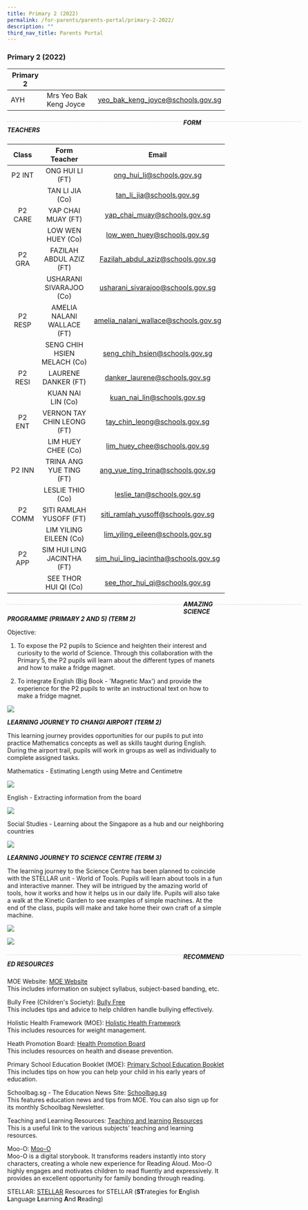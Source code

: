 ```yaml
---
title: Primary 2 (2022)
permalink: /for-parents/parents-portal/primary-2-2022/
description: ""
third_nav_title: Parents Portal
---
```

### Primary 2 (2022)

| Primary 2 |  | |
| -------- | -------- | -------- |
| AYH | Mrs Yeo Bak Keng Joyce | yeo_bak_keng_joyce@schools.gov.sg |

<div style="line-height: 19.6px; width: 408px; float: left;"><div style="margin-top: 8px; margin-bottom: 8px; line-height: 19.6px; width: 680px; border-bottom: 1px dashed rgb(204, 204, 204); height: 1px; clear: both;"></div></div>

##### FORM TEACHERS

| Class | Form Teacher | Email |
|:---:|:---:|:---:|
| P2 INT | ONG HUI LI (FT) | ong_hui_li@schools.gov.sg |
|   | TAN LI JIA (Co) | tan_li_jia@schools.gov.sg |
| P2 CARE | YAP CHAI MUAY (FT) | yap_chai_muay@schools.gov.sg |
|   | LOW WEN HUEY (Co) | low_wen_huey@schools.gov.sg |
| P2 GRA | FAZILAH ABDUL AZIZ (FT) | Fazilah_abdul_aziz@schools.gov.sg |
|   | USHARANI SIVARAJOO (Co) | usharani_sivarajoo@schools.gov.sg |
| P2 RESP | AMELIA NALANI WALLACE (FT) | amelia_nalani_wallace@schools.gov.sg |
|   | SENG CHIH HSIEN MELACH (Co) | seng_chih_hsien@schools.gov.sg |
| P2 RESI | LAURENE DANKER (FT) | danker_laurene@schools.gov.sg |
|   | KUAN NAI LIN (Co)  | kuan_nai_lin@schools.gov.sg |
| P2 ENT  | VERNON TAY CHIN LEONG (FT) | tay_chin_leong@schools.gov.sg |
|   | LIM HUEY CHEE (Co) | lim_huey_chee@schools.gov.sg |
| P2 INN | TRINA ANG YUE TING (FT) | ang_yue_ting_trina@schools.gov.sg |
|   | LESLIE THIO (Co) | leslie_tan@schools.gov.sg |
| P2 COMM | SITI RAMLAH YUSOFF (FT)   | siti_ramlah_yusoff@schools.gov.sg |
|   | LIM YILING EILEEN (Co) | lim_yiling_eileen@schools.gov.sg |
| P2 APP | SIM HUI LING JACINTHA (FT) | sim_hui_ling_jacintha@schools.gov.sg |
|   | SEE THOR HUI QI (Co) | see_thor_hui_qi@schools.gov.sg |

<div style="line-height: 19.6px; width: 408px; float: left;"><div style="margin-top: 8px; margin-bottom: 8px; line-height: 19.6px; width: 680px; border-bottom: 1px dashed rgb(204, 204, 204); height: 1px; clear: both;"></div></div>


***AMAZING SCIENCE PROGRAMME (PRIMARY 2 AND 5) (TERM 2)***

Objective: 
1. To expose the P2 pupils to Science and heighten their interest and curiosity to the world of Science. Through this collaboration with the Primary 5, the P2 pupils will learn about the different types of manets and how to make a fridge magnet. 

2. To integrate English (Big Book - 'Magnetic Max') and provide the experience for the P2 pupils to write an instructional text on how to make a fridge magnet.
	
![](/images/Amazing%20Science%20P2%20compiled.jpg)
	
***LEARNING JOURNEY TO CHANGI AIRPORT (TERM 2)***

This learning journey provides opportunities for our pupils to put into practice Mathematics concepts as well as skills taught during English. During the airport trail, pupils will work in groups as well as individually to complete assigned tasks. 

Mathematics - Estimating Length using Metre and Centimetre
	
![](/images/P2%20Maths1.jpg)
	
English - Extracting information from the board

![](/images/P2%20English.jpg)
	
Social Studies - Learning about the Singapore as a hub and our neighboring countries
	
![](/images/P2%20SS.jpg)
	
***LEARNING JOURNEY TO SCIENCE CENTRE (TERM 3)***

The learning journey to the Science Centre has been planned to coincide with the STELLAR unit - World of Tools. Pupils will learn about tools in a fun and interactive manner. They will be intrigued by the amazing world of tools, how it works and how it helps us in our daily life. Pupils will also take a walk at the Kinetic Garden to see examples of simple machines. At the end of the class, pupils will make and take home their own craft of a simple machine. 
	
![](/images/LJSC%20compiled%201.jpg)
	
![](/images/LJSC%20compiled%202.jpg)
	
<div style="line-height: 19.6px; width: 408px; float: left;"><div style="margin-top: 8px; margin-bottom: 8px; line-height: 19.6px; width: 680px; border-bottom: 1px dashed rgb(204, 204, 204); height: 1px; clear: both;"></div></div>
	
##### RECOMMENDED RESOURCES
	
MOE Website: [MOE Website](https://www.moe.gov.sg/) <br> 
This includes information on subject syllabus, subject-based banding, etc.

Bully Free (Children's Society): [Bully Free](https://bullyfree.sg/) <br>
This includes tips and advice to help children handle bullying effectively. 

Holistic Health Framework (MOE): [Holistic Health Framework](https://www.moe.gov.sg/page%20not%20found?item=%2feducation%2fprogrammes%2fholistic-health-framework&user=extranet%5cAnonymous&site=moe-website) <br> 
This includes resources for weight management.

Heath Promotion Board: [Health Promotion Board](http://www.hpb.gov.sg/HOPPortal/) <br> 
This includes resources on health and disease prevention.

Primary School Education Booklet (MOE): [Primary School Education Booklet](https://www.moe.gov.sg/docs/default-source/document/education/primary/files/primary-school-education-booklet.pdf) <br>
This includes tips on how you can help your child in his early years of education.

Schoolbag.sg - The Education News Site: [Schoolbag.sg](https://www.schoolbag.edu.sg/) <br>
This features education news and tips from MOE. You can also sign up for its monthly Schoolbag Newsletter. 

Teaching and Learning Resources: [Teaching and learning Resources](https://www.moe.gov.sg/page%20not%20found?item=%2feducation%2fsyllabuses%2fresources&user=extranet%5cAnonymous&site=moe-website) <br>
This is a useful link to the various subjects' teaching and learning resources. 

Moo-O: [Moo-O](https://www.moo-o.com/) <br> 
Moo-O is a digital storybook. It transforms readers instantly into story characters, creating a whole new experience for Reading Aloud. Moo-O highly engages and motivates children to read fluently and expressively. It provides an excellent opportunity for family bonding through reading. 

STELLAR: [STELLAR](http://www.stellarliteracy.sg/)
Resources for STELLAR (**ST**rategies for **E**nglish **L**anguage **L**earning **A**nd **R**eading)